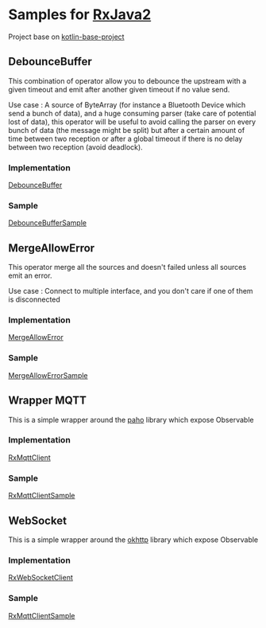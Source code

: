 # Samples for [RxJava2](https://github.com/ReactiveX/RxJava/)

Project base on [kotlin-base-project](https://github.com/TimoPtr/kotlin-base-project)

## DebounceBuffer
This combination of operator allow you to debounce the upstream with a given timeout and emit after another given timeout if no value send.

Use case : A source of ByteArray (for instance a Bluetooth Device which send a bunch of data), and a huge consuming parser (take care of potential lost of data),
this operator will be useful to avoid calling the parser on every bunch of data (the message might be split) but after a certain amount of
time between two reception or after a global timeout if there is no delay between two reception (avoid deadlock).

### Implementation

[DebounceBuffer](app/src/main/kotlin/com/github/timoptr/sample/rxjava/operators/DebounceBuffer.kt)

### Sample

[DebounceBufferSample](app/src/test/kotlin/com/github/timoptr/sample/rxjava/operators/DebounceBufferTest.kt)


## MergeAllowError
This operator merge all the sources and doesn't failed unless all sources emit an error.

Use case : Connect to multiple interface, and you don't care if one of them is disconnected


### Implementation

[MergeAllowError](app/src/main/kotlin/com/github/timoptr/sample/rxjava/operators/MergeAllowError.kt)

### Sample

[MergeAllowErrorSample](app/src/test/kotlin/com/github/timoptr/sample/rxjava/operators/MergeAllowErrorTest.kt)

## Wrapper MQTT
This is a simple wrapper around the [paho](https://github.com/eclipse/paho.mqtt.java) library which expose Observable

### Implementation 

[RxMqttClient](app/src/main/kotlin/com/github/timoptr/sample/rxjava/wrapper/RxMqttClient.kt)

### Sample 

[RxMqttClientSample](app/src/test/kotlin/com/github/timoptr/sample/rxjava/wrapper/RxMqttClientTest.kt)


## WebSocket
This is a simple wrapper around the [okhttp](https://github.com/square/okhttp) library which expose Observable

### Implementation 

[RxWebSocketClient](app/src/main/kotlin/com/github/timoptr/sample/rxjava/wrapper/RxWebSocketClient.kt)

### Sample 

[RxMqttClientSample](app/src/test/kotlin/com/github/timoptr/sample/rxjava/wrapper/RxWebSocketClientTest.kt)


